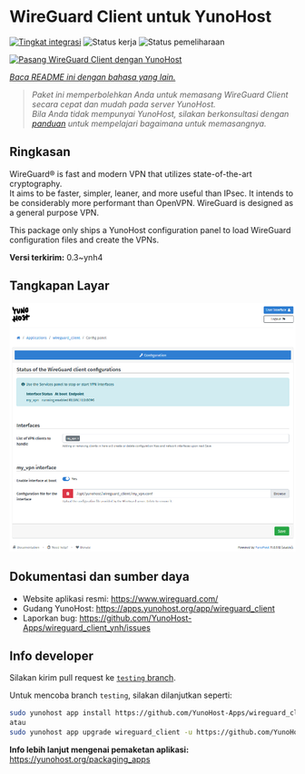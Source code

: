 <!--
N.B.: README ini dibuat secara otomatis oleh <https://github.com/YunoHost/apps/tree/master/tools/readme_generator>
Ini TIDAK boleh diedit dengan tangan.
-->

# WireGuard Client untuk YunoHost

[![Tingkat integrasi](https://apps.yunohost.org/badge/integration/wireguard_client)](https://ci-apps.yunohost.org/ci/apps/wireguard_client/)
![Status kerja](https://apps.yunohost.org/badge/state/wireguard_client)
![Status pemeliharaan](https://apps.yunohost.org/badge/maintained/wireguard_client)

[![Pasang WireGuard Client dengan YunoHost](https://install-app.yunohost.org/install-with-yunohost.svg)](https://install-app.yunohost.org/?app=wireguard_client)

*[Baca README ini dengan bahasa yang lain.](./ALL_README.md)*

> *Paket ini memperbolehkan Anda untuk memasang WireGuard Client secara cepat dan mudah pada server YunoHost.*  
> *Bila Anda tidak mempunyai YunoHost, silakan berkonsultasi dengan [panduan](https://yunohost.org/install) untuk mempelajari bagaimana untuk memasangnya.*

## Ringkasan

WireGuard® is fast and modern VPN that utilizes state-of-the-art cryptography.  
It aims to be faster, simpler, leaner, and more useful than IPsec. It intends to be considerably more performant than OpenVPN. WireGuard is designed as a general purpose VPN.

This package only ships a YunoHost configuration panel to load WireGuard configuration files and create the VPNs.


**Versi terkirim:** 0.3~ynh4

## Tangkapan Layar

![Tangkapan Layar pada WireGuard Client](./doc/screenshots/wireguard_client.png)

## Dokumentasi dan sumber daya

- Website aplikasi resmi: <https://www.wireguard.com/>
- Gudang YunoHost: <https://apps.yunohost.org/app/wireguard_client>
- Laporkan bug: <https://github.com/YunoHost-Apps/wireguard_client_ynh/issues>

## Info developer

Silakan kirim pull request ke [`testing` branch](https://github.com/YunoHost-Apps/wireguard_client_ynh/tree/testing).

Untuk mencoba branch `testing`, silakan dilanjutkan seperti:

```bash
sudo yunohost app install https://github.com/YunoHost-Apps/wireguard_client_ynh/tree/testing --debug
atau
sudo yunohost app upgrade wireguard_client -u https://github.com/YunoHost-Apps/wireguard_client_ynh/tree/testing --debug
```

**Info lebih lanjut mengenai pemaketan aplikasi:** <https://yunohost.org/packaging_apps>

